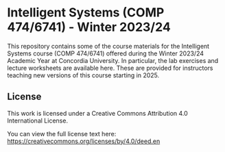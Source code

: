 # Intelligent Systems (COMP 474/6741) - Winter 2023/24

This repository contains some of the course materials for the Intelligent Systems course (COMP 474/6741) offered during the Winter 2023/24 Academic Year at Concordia University.
In particular, the lab exercises and lecture worksheets are available here. These are provided for instructors teaching new versions of this course starting in 2025.


## License

This work is licensed under a Creative Commons Attribution 4.0 International License.

You can view the full license text here: https://creativecommons.org/licenses/by/4.0/deed.en
